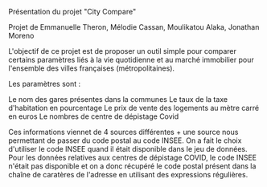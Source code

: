 

Présentation du projet "City Compare"

Projet de Emmanuelle Theron, Mélodie Cassan, Moulikatou Alaka, Jonathan Moreno

L'objectif de ce projet est de proposer un outil simple pour comparer certains paramètres liés à la vie quotidienne et au marché immobilier pour l'ensemble des villes françaises (métropolitaines).

Les paramètres sont :

Le nom des gares présentes dans la communes
Le taux de la taxe d'habitation en pourcentage
Le prix de vente des logements au mètre carré en euros
Le nombres de centre de dépistage Covid

Ces informations viennet de 4 sources différentes + une source nous permettant de passer du code postal au code INSEE. On a fait le choix d'utiliser le code INSEE quand il était disponible dans le jeu de données. Pour les données relatives aux centres de dépistage COVID, le code INSEE n'était pas disponible et on a donc récupéré le code postal présent dans la chaîne de caratères de l'adresse en utilisant des expressions régulières.

